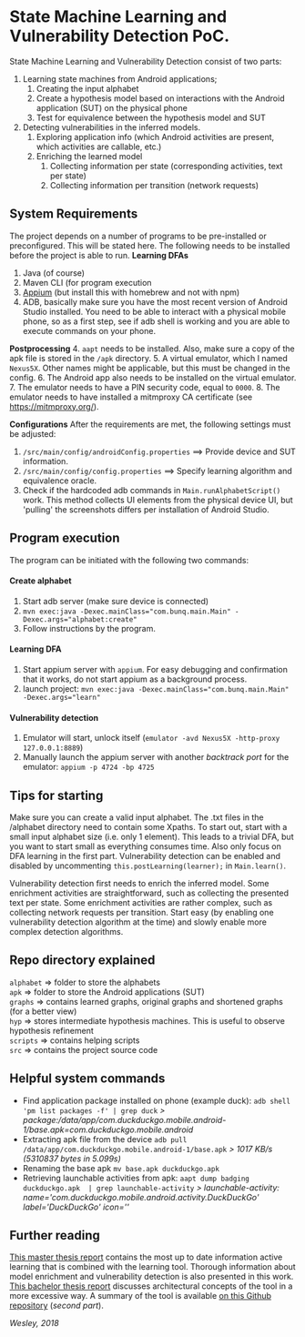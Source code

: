 
# State Machine Learning and Vulnerability Detection PoC.

State Machine Learning and Vulnerability Detection consist of two parts:
1. Learning state machines from Android applications;
    1. Creating the input alphabet
    2. Create a hypothesis model based on interactions with the Android application (SUT) on the physical phone
    3. Test for equivalence between the hypothesis model and SUT
2. Detecting vulnerabilities in the inferred models.
    1. Exploring application info (which Android activities are present, which activities are callable, etc.)
    2. Enriching the learned model
        1. Collecting information per state (corresponding activities, text per state)
        2. Collecting information per transition (network requests)

## System Requirements
The project depends on a number of programs to be pre-installed or preconfigured. This will be stated here. The following needs to be installed before the project is able to run.
**Learning DFAs**
1. Java (of course)
2. Maven CLI (for program execution
2. [Appium](http://appium.io/) (but install this with homebrew and not with npm)
3. ADB, basically make sure you have the most recent version of Android Studio installed. You need to be able to interact with a physical mobile phone, so as a first step, see if adb shell is working and you are able to execute commands on your phone.

**Postprocessing**
4. `aapt` needs to be installed. Also, make sure a copy of the apk file is stored in the `/apk` directory.
5. A virtual emulator, which I named `Nexus5X`. Other names might be applicable, but this must be changed in the config.
6. The Android app also needs to be installed on the virtual emulator.
7. The emulator needs to have a PIN security code, equal to `0000`.
8. The emulator needs to have installed a mitmproxy CA certificate (see https://mitmproxy.org/).

**Configurations**
After the requirements are met, the following settings must be adjusted:
1. `/src/main/config/androidConfig.properties` ==> Provide device and SUT information.
2. `/src/main/config/config.properties` ==> Specify learning algorithm and equivalence oracle.
3. Check if the hardcoded adb commands in `Main.runAlphabetScript()` work. This method collects UI elements from the physical device UI, but 'pulling' the screenshots differs per installation of Android Studio.

## Program execution
The program can be initiated with the following two commands:
#### Create alphabet
1. Start adb server (make sure device is connected)
2. `mvn exec:java -Dexec.mainClass="com.bunq.main.Main" -Dexec.args="alphabet:create"`
3. Follow instructions by the program.

#### Learning DFA
1. Start appium server with `appium`. For easy debugging and confirmation that it works, do not start appium as a background process.
2. launch project: `mvn exec:java -Dexec.mainClass="com.bunq.main.Main" -Dexec.args="learn"`

#### Vulnerability detection
1. Emulator will start, unlock itself (`emulator -avd Nexus5X -http-proxy 127.0.0.1:8889`)
2. Manually launch the appium server with another *backtrack port* for the emulator: `appium -p 4724 -bp 4725`

## Tips for starting
Make sure you can create a valid input alphabet. The .txt files in the /alphabet directory need to contain some Xpaths. To start out, start with a small input alphabet size (i.e. only 1 element). This leads to a trivial DFA, but you want to start small as everything consumes time. Also only focus on DFA learning in the first part. Vulnerability detection can be enabled and disabled by uncommenting `this.postLearning(learner);` in `Main.learn()`.

Vulnerability detection first needs to enrich the inferred model. Some enrichment activities are straightforward, such as collecting the presented text per state. Some enrichment activities are rather complex, such as collecting network requests per transition. Start easy (by enabling one vulnerability detection algorithm at the time) and slowly enable more complex detection algorithms.

## Repo directory explained
`alphabet` ⇒ folder to store the alphabets  
`apk` ⇒ folder to store the Android applications (SUT)  
`graphs` ⇒ contains learned graphs, original graphs and shortened graphs (for a better view)  
`hyp` ⇒ stores intermediate hypothesis machines. This is useful to observe hypothesis refinement  
`scripts` ⇒ contains helping scripts  
`src` ⇒ contains the project source code  

## Helpful system commands

* Find application package installed on phone (example duck): `adb shell 'pm list packages -f' | grep duck`
*> package:/data/app/com.duckduckgo.mobile.android-1/base.apk=com.duckduckgo.mobile.android*
* Extracting apk file from the device `adb pull /data/app/com.duckduckgo.mobile.android-1/base.apk`
*> 1017 KB/s (5310837 bytes in 5.099s)*
* Renaming the base apk `mv base.apk duckduckgo.apk`
* Retrieving launchable activities from apk: `aapt dump badging duckduckgo.apk  | grep launchable-activity`
*> launchable-activity: name='com.duckduckgo.mobile.android.activity.DuckDuckGo'  label='DuckDuckGo' icon=''*

## Further reading
[This master thesis report](../../docs/MSc._Thesis_Wesley_van_der_Lee.pdf) contains the most up to date information active learning that is combined with the learning tool. Thorough information about model enrichment and vulnerability detection is also presented in this work.
[This bachelor thesis report](http://resolver.tudelft.nl/uuid:37e87645-09a3-4ace-b9b2-dad897292ac9) discusses architectural concepts of the tool in a more excessive way. A summary of the tool is available [on this Github repository](https://github.com/TUDelft-CS4110/2016-sre-crew/blob/master/Report.md) (*second part*).


*Wesley, 2018*
